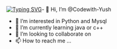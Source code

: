 
[![Typing SVG](https://readme-typing-svg.demolab.com?font=Fira+Code&pause=1000&color=56F768&width=435&lines=PYTHON+%26+HTML+CSS+BEGINNER)](https://git.io/typing-svg)- 👋 Hi, I’m @Codewith-Yush
- 👀 I’m interested in Python and Mysql
- 🌱 I’m currently learning java or c++
- 💞️ I’m looking to collaborate on 
- 📫 How to reach me ...

<!---
Codewith-Yush/Codewith-Yush is a ✨ special ✨ repository because its `README.md` (this file) appears on your GitHub profile.
You can click the Preview link to take a look at your changes.
--->
